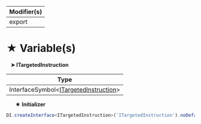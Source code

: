 | Modifier(s)                            |
|----------------------------------------|
| export |

# &#9733; Variable(s)

&nbsp;&nbsp; **&#10148; ITargetedInstruction**

| Type                        |
|-----------------------------|
| InterfaceSymbol&lt;[ITargetedInstruction](/runtime/variable/definitions/itargetedinstruction.md)&gt; |

&nbsp;&nbsp;&nbsp;&nbsp;&nbsp; **&#9733; Initializer**

```ts
DI.createInterface<ITargetedInstruction>('ITargetedInstruction').noDefault()
```
